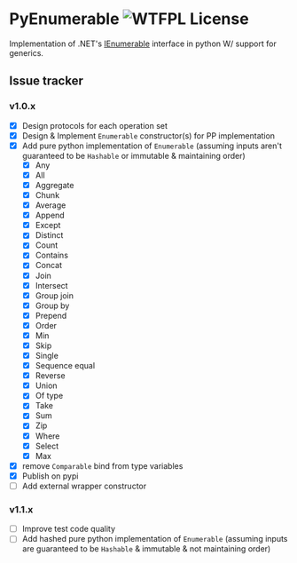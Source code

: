 # PyEnumerable ![WTFPL License](http://www.wtfpl.net/wp-content/uploads/2012/12/wtfpl-badge-4.png)

Implementation of .NET's [IEnumerable](https://learn.microsoft.com/en-us/dotnet/api/system.collections.generic.ienumerable-1?view=net-9.0) interface in python W/ support for generics.

## Issue tracker
### v1.0.x
- [x] Design protocols for each operation set
- [x] Design & Implement `Enumerable` constructor(s) for PP implementation
- [x] Add pure python implementation of `Enumerable` (assuming inputs aren't guaranteed to be `Hashable` or immutable & maintaining order)
    - [x] Any
    - [x] All
    - [x] Aggregate
    - [x] Chunk
    - [x] Average
    - [x] Append
    - [x] Except
    - [x] Distinct
    - [x] Count
    - [x] Contains
    - [x] Concat
    - [x] Join
    - [x] Intersect
    - [x] Group join
    - [x] Group by
    - [x] Prepend
    - [x] Order
    - [x] Min
    - [x] Skip
    - [x] Single
    - [x] Sequence equal
    - [x] Reverse
    - [x] Union
    - [x] Of type
    - [x] Take
    - [x] Sum
    - [x] Zip
    - [x] Where
    - [x] Select
    - [x] Max
- [x] remove `Comparable` bind from type variables
- [x] Publish on pypi
- [ ] Add external wrapper constructor
### v1.1.x
- [ ] Improve test code quality
- [ ] Add hashed pure python implementation of `Enumerable` (assuming inputs are guaranteed to be `Hashable` & immutable & not maintaining order)
